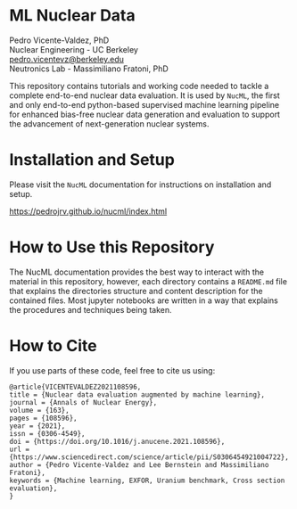 # ML Nuclear Data

Pedro Vicente-Valdez, PhD\
Nuclear Engineering - UC Berkeley \
pedro.vicentevz@berkeley.edu\
Neutronics Lab - Massimiliano Fratoni, PhD

This repository contains tutorials and working code needed to tackle a complete end-to-end nuclear data evaluation. It is used by `NucML`, the first and only end-to-end python-based supervised machine learning pipeline for enhanced bias-free nuclear data generation and evaluation to support the advancement of next-generation nuclear systems.

# Installation and Setup

Please visit the `NucML` documentation for instructions on installation and setup.

https://pedrojrv.github.io/nucml/index.html


# How to Use this Repository

The NucML documentation provides the best way to interact with the material in this repository, however, each directory contains a `README.md` file that explains the directories structure and content description for the contained files. Most jupyter notebooks are written in a way that explains the procedures and techniques being taken. 

# How to Cite 

If you use parts of these code, feel free to cite us using:

```
@article{VICENTEVALDEZ2021108596,
title = {Nuclear data evaluation augmented by machine learning},
journal = {Annals of Nuclear Energy},
volume = {163},
pages = {108596},
year = {2021},
issn = {0306-4549},
doi = {https://doi.org/10.1016/j.anucene.2021.108596},
url = {https://www.sciencedirect.com/science/article/pii/S0306454921004722},
author = {Pedro Vicente-Valdez and Lee Bernstein and Massimiliano Fratoni},
keywords = {Machine learning, EXFOR, Uranium benchmark, Cross section evaluation},
}
```


